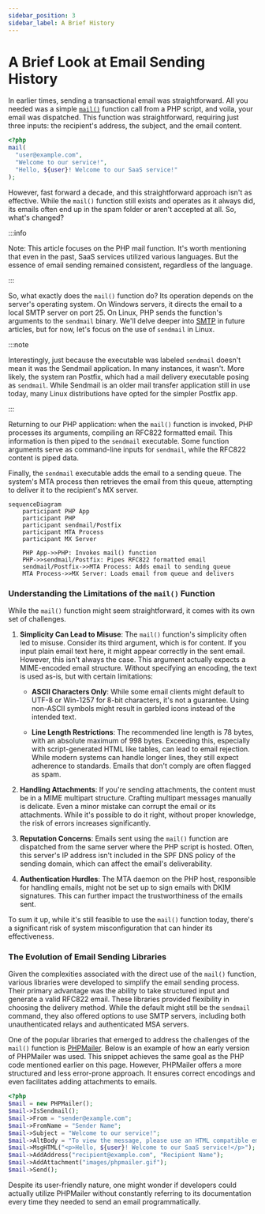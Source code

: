 ```yaml
---
sidebar_position: 3
sidebar_label: A Brief History
---
```


# A Brief Look at Email Sending History

In earlier times, sending a transactional email was straightforward. All you needed was a simple [`mail()`](https://www.php.net/manual/en/function.mail.php) function call from a PHP script, and voila, your email was dispatched. This function was straightforward, requiring just three inputs: the recipient's address, the subject, and the email content.

```php
<?php
mail(
  "user@example.com",
  "Welcome to our service!",
  "Hello, ${user}! Welcome to our SaaS service!"
);
```

However, fast forward a decade, and this straightforward approach isn't as effective. While the `mail()` function still exists and operates as it always did, its emails often end up in the spam folder or aren't accepted at all. So, what's changed?

:::info

Note: This article focuses on the PHP mail function. It's worth mentioning that even in the past, SaaS services utilized various languages. But the essence of email sending remained consistent, regardless of the language.

:::

So, what exactly does the `mail()` function do? Its operation depends on the server's operating system. On Windows servers, it directs the email to a local SMTP server on port 25. On Linux, PHP sends the function's arguments to the `sendmail` binary. We'll delve deeper into [SMTP](../terms/smtp) in future articles, but for now, let's focus on the use of `sendmail` in Linux.

:::note

Interestingly, just because the executable was labeled `sendmail` doesn't mean it was the Sendmail application. In many instances, it wasn't. More likely, the system ran Postfix, which had a mail delivery executable posing as `sendmail`. While Sendmail is an older mail transfer application still in use today, many Linux distributions have opted for the simpler Postfix app.

:::

Returning to our PHP application: when the `mail()` function is invoked, PHP processes its arguments, compiling an RFC822 formatted email. This information is then piped to the `sendmail` executable. Some function arguments serve as command-line inputs for `sendmail`, while the RFC822 content is piped data.

Finally, the `sendmail` executable adds the email to a sending queue. The system's MTA process then retrieves the email from this queue, attempting to deliver it to the recipient's MX server.

```mermaid
sequenceDiagram
    participant PHP App
    participant PHP
    participant sendmail/Postfix
    participant MTA Process
    participant MX Server

    PHP App->>PHP: Invokes mail() function
    PHP->>sendmail/Postfix: Pipes RFC822 formatted email
    sendmail/Postfix->>MTA Process: Adds email to sending queue
    MTA Process->>MX Server: Loads email from queue and delivers
```

### Understanding the Limitations of the `mail()` Function

While the `mail()` function might seem straightforward, it comes with its own set of challenges.

1. **Simplicity Can Lead to Misuse**: The `mail()` function's simplicity often led to misuse. Consider its third argument, which is for content. If you input plain email text here, it might appear correctly in the sent email. However, this isn't always the case. This argument actually expects a MIME-encoded email structure. Without specifying an encoding, the text is used as-is, but with certain limitations:

   - **ASCII Characters Only**: While some email clients might default to UTF-8 or Win-1257 for 8-bit characters, it's not a guarantee. Using non-ASCII symbols might result in garbled icons instead of the intended text.

   - **Line Length Restrictions**: The recommended line length is 78 bytes, with an absolute maximum of 998 bytes. Exceeding this, especially with script-generated HTML like tables, can lead to email rejection. While modern systems can handle longer lines, they still expect adherence to standards. Emails that don't comply are often flagged as spam.

2. **Handling Attachments**: If you're sending attachments, the content must be in a MIME multipart structure. Crafting multipart messages manually is delicate. Even a minor mistake can corrupt the email or its attachments. While it's possible to do it right, without proper knowledge, the risk of errors increases significantly.

3. **Reputation Concerns**: Emails sent using the `mail()` function are dispatched from the same server where the PHP script is hosted. Often, this server's IP address isn't included in the SPF DNS policy of the sending domain, which can affect the email's deliverability.

4. **Authentication Hurdles**: The MTA daemon on the PHP host, responsible for handling emails, might not be set up to sign emails with DKIM signatures. This can further impact the trustworthiness of the emails sent.

To sum it up, while it's still feasible to use the `mail()` function today, there's a significant risk of system misconfiguration that can hinder its effectiveness.

### The Evolution of Email Sending Libraries

Given the complexities associated with the direct use of the `mail()` function, various libraries were developed to simplify the email sending process. Their primary advantage was the ability to take structured input and generate a valid RFC822 email. These libraries provided flexibility in choosing the delivery method. While the default might still be the `sendmail` command, they also offered options to use SMTP servers, including both unauthenticated relays and authenticated MSA servers.

One of the popular libraries that emerged to address the challenges of the `mail()` function is [PHPMailer](https://github.com/PHPMailer/PHPMailer). Below is an example of how an early version of PHPMailer was used. This snippet achieves the same goal as the PHP code mentioned earlier on this page. However, PHPMailer offers a more structured and less error-prone approach. It ensures correct encodings and even facilitates adding attachments to emails.

```php
<?php
$mail = new PHPMailer();
$mail->IsSendmail();
$mail->From = "sender@example.com";
$mail->FromName = "Sender Name";
$mail->Subject = "Welcome to our service!";
$mail->AltBody = "To view the message, please use an HTML compatible email viewer!";
$mail->MsgHTML("<p>Hello, ${user}! Welcome to our SaaS service!</p>");
$mail->AddAddress("recipient@example.com", "Recipient Name");
$mail->AddAttachment("images/phpmailer.gif");
$mail->Send();
```

Despite its user-friendly nature, one might wonder if developers could actually utilize PHPMailer without constantly referring to its documentation every time they needed to send an email programmatically.
